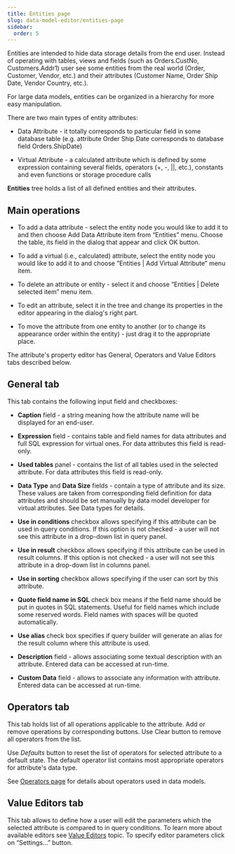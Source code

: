 ```yaml
---
title: Entities page
slug: data-model-editor/entities-page
sidebar:
  order: 5
---
```


Entities are intended to hide data storage details from the end user. Instead of operating with tables, views and fields (such as Orders.CustNo, Customers.Addr1) user see some entities from the real world (Order, Customer, Vendor, etc.) and their attributes (Customer Name, Order Ship Date, Vendor Country, etc.).

For large data models, entities can be organized in a hierarchy for more easy manipulation.

There are two main types of entity attributes:

* Data Attribute - it totally corresponds to particular field in some database table (e.g. attribute Order Ship Date corresponds to database field Orders.ShipDate)

* Virtual Attribute - a calculated attribute which is defined by some expression containing several fields, operators (+, -, ||, etc.), constants and even functions or storage procedure calls

**Entities** tree holds a list of all defined entities and their attributes.

## Main operations

* To add a data attribute - select the entity node you would like to add it to and then choose Add Data Attribute item from “Entities” menu. Choose the table, its field in the dialog that appear and click OK button.

* To add a virtual (i.e., calculated) attribute, select the entity node you would like to add it to and choose ”Entities | Add Virtual Attribute” menu item.

* To delete an attribute or entity - select it and choose ”Entities | Delete selected item” menu item.

* To edit an attribute, select it in the tree and change its properties in the editor appearing in the dialog's right part.

* To move the attribute from one entity to another (or to change its appearance order within the entity) - just drag it to the appropriate place.

The attribute's property editor has General, Operators and Value Editors tabs described below.

## General tab

This tab contains the following input field and checkboxes:

* **Caption** field - a string meaning how the attribute name will be displayed for an end-user.

* **Expression** field - contains table and field names for data attributes and full SQL expression for virtual ones. For data attributes this field is read-only.

* **Used tables** panel - contains the list of all tables used in the selected attribute. For data attributes this field is read-only.

* **Data Type** and **Data Size** fields - contain a type of attribute and its size. These values are taken from corresponding field definition for data attributes and should be set manually by data model developer for virtual attributes. See Data types for details.

* **Use in conditions** checkbox allows specifying if this attribute can be used in query conditions. If this option is not checked - a user will not see this attribute in a drop-down list in query panel.

* **Use in result** checkbox allows specifying if this attribute can be used in result columns. If this option is not checked - a user will not see this attribute in a drop-down list in columns panel.

* **Use in sorting** checkbox allows specifying if the user can sort by this attribute.

* **Quote field name in SQL** check box means if the field name should be put in quotes in SQL statements. Useful for field names which include some reserved words. Field names with spaces will be quoted automatically.

* **Use alias** check box specifies if query builder will generate an alias for the result column where this attribute is used.

* **Description** field - allows associating some textual description with an attribute. Entered data can be accessed at run-time.

* **Custom Data** field - allows to associate any information with attribute. Entered data can be accessed at run-time.

## Operators tab

This tab holds list of all operations applicable to the attribute. Add or remove operations by corresponding buttons. Use Clear button to remove all operators from the list.

Use *Defaults* button to reset the list of operators for selected attribute to a default state. The default operator list contains most appropriate operators for attribute's data type.

See [Operators page](//data-model-editor/operators-page) for details about operators used in data models.

## Value Editors tab

This tab allows to define how a user will edit the parameters which the selected attribute is compared to in query conditions. To learn more about available editors see [Value Editors](//data-model-editor/value-editors) topic. To specify editor parameters click on “Settings…” button.
